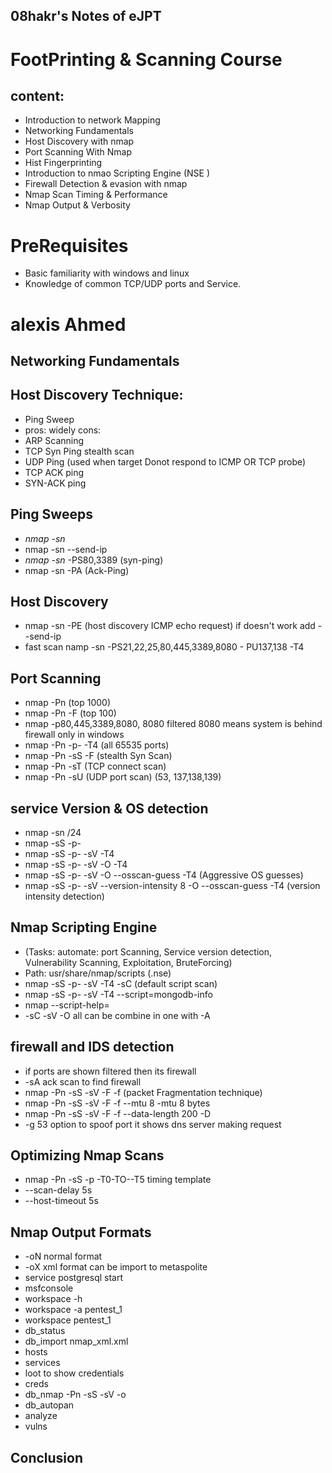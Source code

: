 ## 08hakr's Notes of eJPT
# FootPrinting & Scanning Course
## content:
- Introduction to network Mapping
- Networking Fundamentals
- Host Discovery with nmap
- Port Scanning With Nmap
- Hist Fingerprinting
- Introduction to nmao Scripting Engine (NSE  )
- Firewall Detection & evasion with nmap 
- Nmap Scan Timing & Performance 
- Nmap Output & Verbosity

# PreRequisites
- Basic familiarity with windows and linux
- Knowledge of common TCP/UDP ports and Service.

# alexis Ahmed
## Networking Fundamentals  
## Host Discovery Technique:
- Ping Sweep
 - pros: widely cons: 
- ARP Scanning
- TCP Syn Ping stealth scan
- UDP Ping (used when target Donot respond to ICMP OR TCP probe)
- TCP ACK ping
- SYN-ACK ping

## Ping Sweeps
- *nmap -sn* <target-ip>
- nmap -sn --send-ip
- *nmap -sn* -PS80,3389 <target-ip> (syn-ping)
- nmap -sn -PA <Target-ip> (Ack-Ping)

## Host Discovery
- nmap -sn -PE (host discovery ICMP echo request) if doesn't work add --send-ip
- fast scan namp -sn -PS21,22,25,80,445,3389,8080 -
PU137,138 -T4 <Target-Ip>

## Port Scanning
- nmap -Pn <target-ip> (top 1000)
- nmap -Pn -F <target-ip> (top 100)
- nmap -p80,445,3389,8080, <target-ip> 8080 filtered 8080 means system is behind firewall  only in windows
- nmap -Pn -p- -T4 <target-ip> (all 65535 ports)
- nmap -Pn -sS -F <Target-Ip> (stealth Syn Scan)
- nmap -Pn -sT <target-ip> (TCP connect scan)
- nmap -Pn -sU <target-ip> (UDP port scan) (53, 137,138,139)

## service Version & OS detection
- nmap -sn <target-ip>/24
- nmap -sS -p- <target-ip>
- nmap -sS -p- -sV -T4 <target-ip>
- nmap -sS -p- -sV -O -T4 <target-ip>
- nmap -sS -p- -sV -O --osscan-guess -T4 <target-ip> (Aggressive OS guesses)
- nmap -sS -p- -sV --version-intensity 8 -O --osscan-guess -T4 <target-ip> (version intensity detection)
## Nmap Scripting Engine 
- (Tasks: automate: port Scanning, Service version detection, Vulnerability Scanning, Exploitation, BruteForcing)
- Path: usr/share/nmap/scripts (.nse)
- nmap -sS -p- -sV -T4 -sC <target-ip> (default script scan)
- nmap -sS -p- -sV -T4 --script=mongodb-info <target-ip>
- nmap --script-help=<scriptname>
-  -sC -sV -O all can be combine in one with -A

## firewall and IDS detection
- if ports are shown filtered then its firewall
- -sA ack scan to find firewall
- nmap -Pn -sS -sV -F -f <target-ip> (packet Fragmentation technique)
- nmap -Pn -sS -sV -F -f --mtu 8 <target-ip> -mtu 8 bytes
- nmap -Pn -sS -sV -F -f --data-length 200 -D <decoySpoof-ip2> <target-ip>
- -g 53 option to spoof port it shows dns server making request

## Optimizing Nmap Scans
- nmap -Pn -sS -p -T0-TO--T5 <target-ip> timing template
- --scan-delay 5s
- --host-timeout 5s 

## Nmap Output Formats
- -oN normal format
- -oX xml format can be import to metaspolite
- service postgresql start
- msfconsole
- workspace -h
- workspace -a pentest_1
- workspace pentest_1
- db_status
- db_import nmap_xml.xml
- hosts 
- services
- loot to show credentials
- creds
- db_nmap -Pn -sS -sV -o
- db_autopan
- analyze
- vulns


## Conclusion

